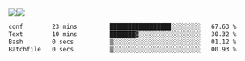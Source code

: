 <div style="display: flex; flex-direction: row;">
<img style="height: auto; width: auto;" class="img" src="https://raw.githubusercontent.com/blazepp/github-stats/master/generated/overview.svg#gh-dark-mode-only" />
<img style="height: auto; width: auto;" class="img" src="https://raw.githubusercontent.com/blazepp/github-stats/master/generated/languages.svg#gh-dark-mode-only" />
</div>

<div style="display: flex; flex-direction: row;">
<!--START_SECTION:waka-->

```txt
conf        23 mins         █████████████████░░░░░░░░   67.63 %
Text        10 mins         ███████▓░░░░░░░░░░░░░░░░░   30.32 %
Bash        0 secs          ▒░░░░░░░░░░░░░░░░░░░░░░░░   01.12 %
Batchfile   0 secs          ▒░░░░░░░░░░░░░░░░░░░░░░░░   00.93 %
```

<!--END_SECTION:waka-->
</div>
